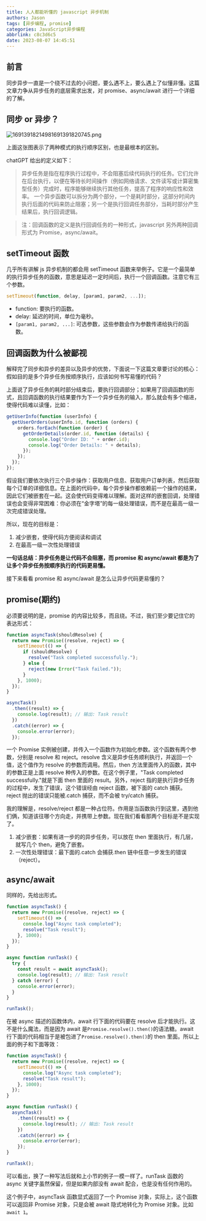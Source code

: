 ```yaml
---
title: 人人都能听懂的 javascript 异步机制
authors: Jason
tags: [异步编程, promise]
categories: JavaScript异步编程
abbrlink: c8c3d6c5
date: 2023-08-07 14:45:51
---
```


## 前言

同步异步一直是一个绕不过去的小问题，要么遇不上，要么遇上了似懂非懂。这篇文章力争从异步任务的底层需求出发，对 promise、async/await 进行一个详细的了解。

## 同步 or 异步？

![16913918214981691391820745.png](https://cdn.jsdelivr.net/gh/li199-code/blog-imgs@main/16913918214981691391820745.png)

上面这张图表示了两种模式的执行顺序区别，也是最根本的区别。

chatGPT 给出的定义如下：

> 异步任务是指在程序执行过程中，不会阻塞后续代码执行的任务。它们允许在后台执行，以便在等待长时间操作（例如网络请求、文件读写或计算密集型任务）完成时，程序能够继续执行其他任务，提高了程序的响应性和效率。
> 一个异步函数可以拆分为两个部分，一个是耗时部分，这部分时间内执行后面的代码来防止阻塞；另一个是执行回调任务部分，当耗时部分产生结果后，执行回调逻辑。

> 注：回调函数的定义是执行回调任务的一种形式，javascript 另外两种回调形式为 Promise，async/await。

## setTimeout 函数

几乎所有讲解 js 异步机制的都会用 setTimeout 函数来举例子。它是一个最简单的执行异步任务的函数，意思是延迟一定时间后，执行一个回调函数。注意它有三个参数。

```js
setTimeout(function, delay, [param1, param2, ...]);
```

- function: 要执行的函数。
- delay: 延迟的时间，单位为毫秒。
- `[param1, param2, ...]`: 可选参数，这些参数会作为参数传递给执行的函数。

## 回调函数为什么被鄙视

解释完了同步和异步的差异以及异步的优势，下面说一下这篇文章要讨论的核心：假如目的是多个异步任务按顺序执行，应该如何书写易懂的代码？

上面说了异步任务的耗时部分结束后，要执行回调部分；如果用了回调函数的形式，且回调函数的执行结果要作为下一个异步任务的输入，那么就会有多个缩进，使得代码难以读懂，比如：

```js
getUserInfo(function (userInfo) {
  getUserOrders(userInfo.id, function (orders) {
    orders.forEach(function (order) {
      getOrderDetails(order.id, function (details) {
        console.log("Order ID: " + order.id);
        console.log("Order Details: " + details);
      });
    });
  });
});
```

假设我们要依次执行三个异步操作：获取用户信息、获取用户订单列表，然后获取每个订单的详细信息。在上面的代码中，每个异步操作都依赖前一个操作的结果，因此它们被嵌套在一起。这会使代码变得难以理解。面对这样的嵌套回调，处理错误也会变得非常困难：你必须在“金字塔”的每一级处理错误，而不是在最高一级一次完成错误处理。

所以，现在的目标是：

1. 减少嵌套，使得代码方便阅读和调试
2. 在最高一级一次性处理错误

**一句话总结：异步任务是让代码不会阻塞，而 promise 和 async/await 都是为了让多个异步任务按顺序执行的代码更易懂。**

接下来看看 promise 和 async/await 是怎么让异步代码更易懂的？

## promise(期约)

必须要说明的是，promise 的内容比较多，而且绕。不过，我们至少要记住它的表达形式：

```js
function asyncTask(shouldResolve) {
  return new Promise((resolve, reject) => {
    setTimeout(() => {
      if (shouldResolve) {
        resolve("Task completed successfully.");
      } else {
        reject(new Error("Task failed."));
      }
    }, 1000);
  });
}

asyncTask()
  .then((result) => {
    console.log(result); // 输出: Task result
  })
  .catch((error) => {
    console.error(error);
  });
```

一个 Promise 实例被创建，并传入一个函数作为初始化参数。这个函数有两个参数，分别是 resolve 和 reject。resolve 含义是异步任务顺利执行，并返回一个值，这个值作为 resolve 的参数而调用。然后，then 方法里面传入的函数，其中的参数正是上面 resolve 种传入的参数。在这个例子里，"Task completed successfully."就是下面 then 里面的 result。另外，reject 指的是执行异步任务的过程中，发生了错误，这个错误经由 reject 函数，被下面的 catch 捕获。reject 抛出的错误只能被.catch 捕获，而不会被 try/catch 捕获。

我的理解是，resolve/reject 都是一种占位符。作用是当函数执行到这里，遇到他们俩，知道该往哪个方向走，并携带上参数。现在我们看看那两个目标是不是实现了。

1. 减少嵌套：如果有进一步的的异步任务，可以放在 then 里面执行，有几层，就写几个 then，避免了嵌套。
2. 一次性处理错误：最下面的.catch 会捕获.then 链中任意一步发生的错误（reject）。

## async/await

同样的，先给出形式。

```js
function asyncTask() {
  return new Promise((resolve, reject) => {
    setTimeout(() => {
      console.log("Async task completed");
      resolve("Task result");
    }, 1000);
  });
}

async function runTask() {
  try {
    const result = await asyncTask();
    console.log(result); // 输出: Task result
  } catch (error) {
    console.error(error);
  }
}

runTask();
```

在被 async 描述的函数体内，await 行下面的代码要在 resolve 后才能执行。这不是什么魔法，而是因为 await 是`Promise.resolve().then()`的语法糖。await 行下面的代码相当于是被包进了`Promise.resolve().then()`的 then 里面。所以上面的例子和下面等效：

```js
function asyncTask() {
  return new Promise((resolve, reject) => {
    setTimeout(() => {
      console.log("Async task completed");
      resolve("Task result");
    }, 1000);
  });
}

async function runTask() {
  asyncTask()
    .then((result) => {
      console.log(result); // 输出: Task result
    })
    .catch((error) => {
      console.error(error);
    });
}

runTask();
```

可以看出，换了一种写法后就和上小节的例子一模一样了。runTask 函数的 async 关键字虽然保留，但是如果内部没有 await 配合，也是没有任何作用的。

这个例子中，asyncTask 函数显式返回了一个 Promise 对象，实际上，这个函数可以返回非 Promise 对象，只是会被 await 隐式地转化为 Promise 对象。比如`await 1`。
